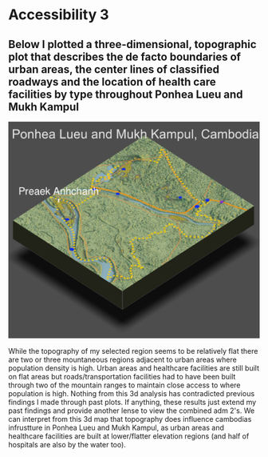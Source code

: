 # Accessibility 3

## Below I plotted a three-dimensional, topographic plot that describes the de facto boundaries of urban areas, the center lines of classified roadways and the location of health care facilities by type throughout Ponhea Lueu and Mukh Kampul

![](https://raw.githubusercontent.com/dloumeau/data100repository/main/Screen%20Shot%202021-05-17%20at%2011.41.48%20PM.png)

While the topography of my selected region seems to be relatively flat there are two or three mountaneous regions adjacent to urban areas where population density is high. Urban areas and healthcare facilities are still built on flat areas but roads/transportation facilities had to have been built through two of the mountain ranges to maintain close access to where population is high. Nothing from this 3d analysis has contradicted previous findings I made through past plots. If anything, these results just extend my past findings and provide another lense to view the combined adm 2's. We can interpret from this 3d map that topography does influence cambodias infrustture in Ponhea Lueu and Mukh Kampul, as urban areas and healthcare facilities are built at lower/flatter elevation regions (and half of hospitals are also by the water too). 

